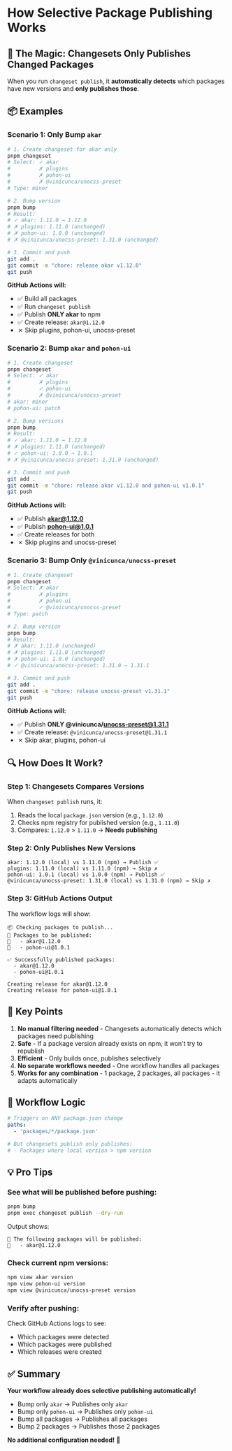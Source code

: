 # How Selective Package Publishing Works

## 🎯 The Magic: Changesets Only Publishes Changed Packages

When you run `changeset publish`, it **automatically detects** which packages have new versions and **only publishes those**.

## 📦 Examples

### **Scenario 1: Only Bump `akar`**

```bash
# 1. Create changeset for akar only
pnpm changeset
# Select: ✓ akar
#         ✗ plugins
#         ✗ pohon-ui
#         ✗ @vinicunca/unocss-preset
# Type: minor

# 2. Bump version
pnpm bump
# Result:
# ✓ akar: 1.11.0 → 1.12.0
# ✗ plugins: 1.11.0 (unchanged)
# ✗ pohon-ui: 1.0.0 (unchanged)
# ✗ @vinicunca/unocss-preset: 1.31.0 (unchanged)

# 3. Commit and push
git add .
git commit -m "chore: release akar v1.12.0"
git push
```

**GitHub Actions will:**
- ✅ Build all packages
- ✅ Run `changeset publish`
- ✅ Publish **ONLY akar** to npm
- ✅ Create release: `akar@1.12.0`
- ✗ Skip plugins, pohon-ui, unocss-preset

### **Scenario 2: Bump `akar` and `pohon-ui`**

```bash
# 1. Create changeset
pnpm changeset
# Select: ✓ akar
#         ✗ plugins
#         ✓ pohon-ui
#         ✗ @vinicunca/unocss-preset
# akar: minor
# pohon-ui: patch

# 2. Bump versions
pnpm bump
# Result:
# ✓ akar: 1.11.0 → 1.12.0
# ✗ plugins: 1.11.0 (unchanged)
# ✓ pohon-ui: 1.0.0 → 1.0.1
# ✗ @vinicunca/unocss-preset: 1.31.0 (unchanged)

# 3. Commit and push
git add .
git commit -m "chore: release akar v1.12.0 and pohon-ui v1.0.1"
git push
```

**GitHub Actions will:**
- ✅ Publish **akar@1.12.0**
- ✅ Publish **pohon-ui@1.0.1**
- ✅ Create releases for both
- ✗ Skip plugins and unocss-preset

### **Scenario 3: Bump Only `@vinicunca/unocss-preset`**

```bash
# 1. Create changeset
pnpm changeset
# Select: ✗ akar
#         ✗ plugins
#         ✗ pohon-ui
#         ✓ @vinicunca/unocss-preset
# Type: patch

# 2. Bump version
pnpm bump
# Result:
# ✗ akar: 1.11.0 (unchanged)
# ✗ plugins: 1.11.0 (unchanged)
# ✗ pohon-ui: 1.0.0 (unchanged)
# ✓ @vinicunca/unocss-preset: 1.31.0 → 1.31.1

# 3. Commit and push
git add .
git commit -m "chore: release unocss-preset v1.31.1"
git push
```

**GitHub Actions will:**
- ✅ Publish **ONLY @vinicunca/unocss-preset@1.31.1**
- ✅ Create release: `@vinicunca/unocss-preset@1.31.1`
- ✗ Skip akar, plugins, pohon-ui

## 🔍 How Does It Work?

### **Step 1: Changesets Compares Versions**

When `changeset publish` runs, it:
1. Reads the local `package.json` version (e.g., `1.12.0`)
2. Checks npm registry for published version (e.g., `1.11.0`)
3. Compares: `1.12.0` > `1.11.0` → **Needs publishing**

### **Step 2: Only Publishes New Versions**

```
akar: 1.12.0 (local) vs 1.11.0 (npm) → Publish ✅
plugins: 1.11.0 (local) vs 1.11.0 (npm) → Skip ✗
pohon-ui: 1.0.1 (local) vs 1.0.0 (npm) → Publish ✅
@vinicunca/unocss-preset: 1.31.0 (local) vs 1.31.0 (npm) → Skip ✗
```

### **Step 3: GitHub Actions Output**

The workflow logs will show:
```
📦 Checking packages to publish...
🦋 Packages to be published:
🦋   - akar@1.12.0
🦋   - pohon-ui@1.0.1

✅ Successfully published packages:
  - akar@1.12.0
  - pohon-ui@1.0.1

Creating release for akar@1.12.0
Creating release for pohon-ui@1.0.1
```

## 🎯 Key Points

1. **No manual filtering needed** - Changesets automatically detects which packages need publishing
2. **Safe** - If a package version already exists on npm, it won't try to republish
3. **Efficient** - Only builds once, publishes selectively
4. **No separate workflows needed** - One workflow handles all packages
5. **Works for any combination** - 1 package, 2 packages, all packages - it adapts automatically

## 🚀 Workflow Logic

```yaml
# Triggers on ANY package.json change
paths:
  - 'packages/*/package.json'

# But changesets publish only publishes:
# - Packages where local version > npm version
```

## 💡 Pro Tips

### **See what will be published before pushing:**
```bash
pnpm bump
pnpm exec changeset publish --dry-run
```

Output shows:
```
🦋 The following packages will be published:
🦋   - akar@1.12.0
```

### **Check current npm versions:**
```bash
npm view akar version
npm view pohon-ui version
npm view @vinicunca/unocss-preset version
```

### **Verify after pushing:**
Check GitHub Actions logs to see:
- Which packages were detected
- Which packages were published
- Which releases were created

## ✅ Summary

**Your workflow already does selective publishing automatically!**

- Bump only `akar` → Publishes only `akar`
- Bump only `pohon-ui` → Publishes only `pohon-ui`
- Bump all packages → Publishes all packages
- Bump 2 packages → Publishes those 2 packages

**No additional configuration needed!** 🎉
